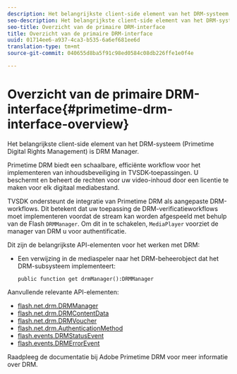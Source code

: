 ```yaml
---
description: Het belangrijkste client-side element van het DRM-systeem (Primetime Digital Rights Management) is DRM Manager.
seo-description: Het belangrijkste client-side element van het DRM-systeem (Primetime Digital Rights Management) is DRM Manager.
seo-title: Overzicht van de primaire DRM-interface
title: Overzicht van de primaire DRM-interface
uuid: 01714ee6-a937-4ca3-b535-6a6ef681ee6d
translation-type: tm+mt
source-git-commit: 040655d8ba5f91c98ed0584c08db226ffe1e0f4e

---
```



# Overzicht van de primaire DRM-interface{#primetime-drm-interface-overview}

Het belangrijkste client-side element van het DRM-systeem (Primetime Digital Rights Management) is DRM Manager.

<!--<a id="section_4DD54E085AB345FE9BE00865E56B28DB"></a>-->

Primetime DRM biedt een schaalbare, efficiënte workflow voor het implementeren van inhoudsbeveiliging in TVSDK-toepassingen. U beschermt en beheert de rechten voor uw video-inhoud door een licentie te maken voor elk digitaal mediabestand.

TVSDK ondersteunt de integratie van Primetime DRM als aangepaste DRM-workflows. Dit betekent dat uw toepassing de DRM-verificatieworkflows moet implementeren voordat de stream kan worden afgespeeld met behulp van de Flash `DRMManager`. Om dit in te schakelen, `MediaPlayer` voorziet de manager van DRM u voor authentificatie.

Dit zijn de belangrijkste API-elementen voor het werken met DRM:

* Een verwijzing in de mediaspeler naar het DRM-beheerobject dat het DRM-subsysteem implementeert:

   ```
   public function get drmManager():DRMManager 
   ```

<!--<a id="section_4204CE2731A44F67A3664AEDE8CCCA47"></a>-->

Aanvullende relevante API-elementen:

* [flash.net.drm.DRMManager](https://help.adobe.com/en_US/FlashPlatform/reference/actionscript/3/flash/net/drm/DRMManager.html)
* [flash.net.drm.DRMContentData](https://help.adobe.com/en_US/FlashPlatform/reference/actionscript/3/flash/net/drm/DRMContentData.html)
* [flash.net.drm.DRMVoucher](https://help.adobe.com/en_US/FlashPlatform/reference/actionscript/3/flash/net/drm/DRMVoucher.html)
* [flash.net.drm.AuthenticationMethod](https://help.adobe.com/en_US/FlashPlatform/reference/actionscript/3/flash/net/drm/AuthenticationMethod.html)
* [flash.events.DRMStatusEvent](https://help.adobe.com/en_US/FlashPlatform/reference/actionscript/3/flash/events/DRMStatusEvent.html)
* [flash.events.DRMErrorEvent](https://help.adobe.com/en_US/FlashPlatform/reference/actionscript/3/flash/events/DRMErrorEvent.html)

<!--<a id="section_F58941D68EB94A5EBD1C7454D2A1B17A"></a>-->

Raadpleeg de documentatie bij Adobe Primetime DRM voor meer informatie over DRM.
